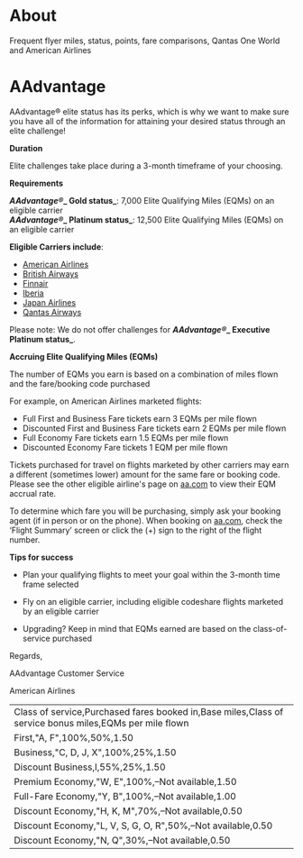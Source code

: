 # About
Frequent flyer miles, status, points, fare comparisons, Qantas One World and American Airlines

# AAdvantage 

AAdvantage® elite status has its perks, which is why we want to make sure you have all of the information for attaining your desired status through an elite challenge!

**Duration**

Elite challenges take place during a 3-month timeframe of your choosing.

**Requirements**

**_AAdvantage_****_®_****_ Gold status_**: 7,000 Elite Qualifying Miles (EQMs) on an eligible carrier  
**_AAdvantage_****_®_****_ Platinum status_**: 12,500 Elite Qualifying Miles (EQMs) on an eligible carrier

**Eligible Carriers include**:

*   [American Airlines](http://www.aa.com/i18n/AAdvantage/earnMiles/travel/airlines/american.jsp)
*   [British Airways](http://www.aa.com/i18n/AAdvantage/earnMiles/travel/airlines/british.jsp)
*   [Finnair](http://www.aa.com/i18n/AAdvantage/earnMiles/travel/airlines/finnair.jsp)
*   [Iberia](http://www.aa.com/i18n/AAdvantage/earnMiles/travel/airlines/iberia.jsp)
*   [Japan Airlines](http://www.aa.com/i18n/AAdvantage/earnMiles/travel/airlines/japan.jsp)
*   [Qantas Airways](http://www.aa.com/i18n/AAdvantage/earnMiles/travel/airlines/qantas.jsp)

Please note: We do not offer challenges for **_AAdvantage_****_®_****_ Executive Platinum status_**.

**Accruing Elite Qualifying Miles (EQMs)**

The number of EQMs you earn is based on a combination of miles flown and the fare/booking code purchased

For example, on American Airlines marketed flights:

*   Full First and Business Fare tickets earn 3 EQMs per mile flown
*   Discounted First and Business Fare tickets earn 2 EQMs per mile flown
*   Full Economy Fare tickets earn 1.5 EQMs per mile flown
*   Discounted Economy Fare tickets 1 EQM per mile flown

Tickets purchased for travel on flights marketed by other carriers may earn a different (sometimes lower) amount for the same fare or booking code.  Please see the other eligible airline's page on [aa.com](http://aa.com/) to view their EQM accrual rate.

To determine which fare you will be purchasing, simply ask your booking agent (if in person or on the phone). When booking on [aa.com](http://aa.com/), check the ‘Flight Summary’ screen or click the (+) sign to the right of the flight number.

**Tips for success**

*   Plan your qualifying flights to meet your goal within the 3-month time frame selected

*   Fly on an eligible carrier, including eligible codeshare flights marketed by an eligible carrier

*   Upgrading? Keep in mind that EQMs earned are based on the class-of-service purchased

Regards,

AAdvantage Customer Service

American Airlines

|                                                                                                        | 
|--------------------------------------------------------------------------------------------------------| 
| Class of service,Purchased fares booked in,Base miles,Class of service bonus miles,EQMs per mile flown | 
| First,"A, F",100%,50%,1.50                                                                             | 
| Business,"C, D, J, X",100%,25%,1.50                                                                    | 
| Discount Business,I,55%,25%,1.50                                                                       | 
| Premium Economy,"W, E",100%,–Not available,1.50                                                        | 
| Full-Fare Economy,"Y, B",100%,–Not available,1.00                                                      | 
| Discount Economy,"H, K, M",70%,–Not available,0.50                                                     | 
| Discount Economy,"L, V, S, G, O, R",50%,–Not available,0.50                                            | 
| Discount Economy,"N, Q",30%,–Not available,0.50                                                        | 

